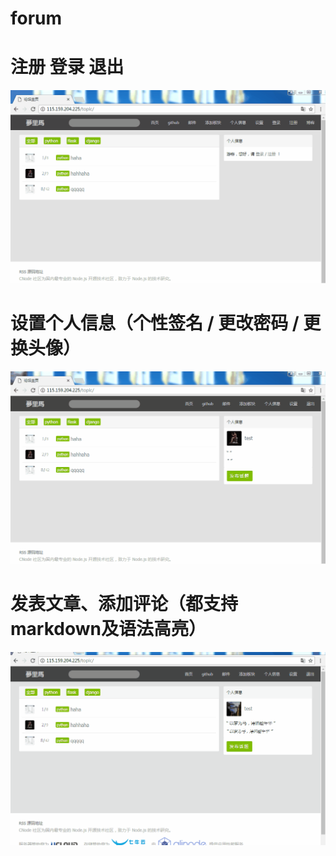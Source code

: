 # forum
# 注册 登录 退出
![img](https://github.com/majunjun12345/forum/blob/master/%E6%B3%A8%E5%86%8C%E7%99%BB%E5%BD%95%E9%80%80%E5%87%BA.gif)

# 设置个人信息（个性签名 / 更改密码 / 更换头像）
![img](https://github.com/majunjun12345/forum/blob/master/%E8%AE%BE%E7%BD%AE%E4%B8%AA%E4%BA%BA%E4%BF%A1%E6%81%AF.gif)

# 发表文章、添加评论（都支持markdown及语法高亮）
![img](https://github.com/majunjun12345/forum/blob/master/%E5%8F%91%E5%B8%83%E8%AF%9D%E9%A2%98%E3%80%81%E6%B7%BB%E5%8A%A0%E8%AF%84%E8%AE%BA.gif)
